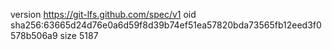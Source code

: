 version https://git-lfs.github.com/spec/v1
oid sha256:63665d24d76e0a6d59f8d39b74ef51ea57820bda73565fb12eed3f0578b506a9
size 5187
